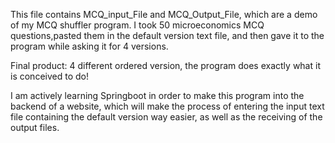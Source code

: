 This file contains MCQ_input_File and MCQ_Output_File, which are a demo of my MCQ shuffler program. 
I took 50 microeconomics MCQ questions,pasted them in the default version text file, 
and then gave it to the program while asking it for 4 versions. 

Final product: 4 different ordered version, the program does exactly what it is conceived to do!

I am actively learning Springboot in order to make this program into the backend of a website, which will make the process of entering the input text file 
containing the default version way easier, as well as the receiving of the output files.

